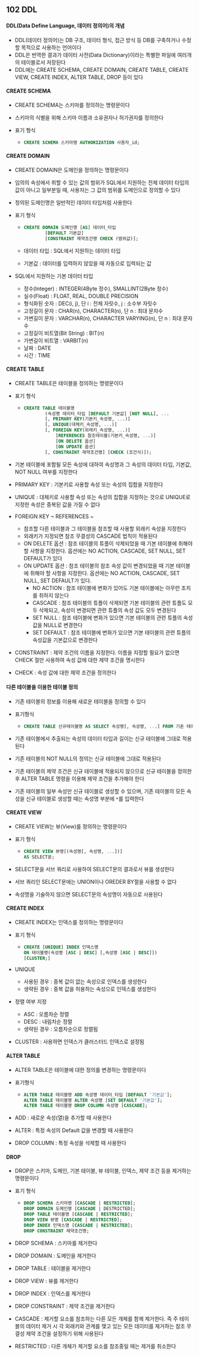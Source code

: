 ## 102 DDL

#### DDL(Data Define Language, 데이터 정의어)의 개념

- DDL(데이터 정의어)는 DB 구조, 데이터 형식, 접근 방식 등 DB를 구축하거나 수정할 목적으로 사용하는 언어이다
- DDL은 번역한 결과가 데이터 사전(Data Dictionary)이라는 특별한 파일에 여러개의 테이블로서 저장된다
- DDL에는 CREATE SCHEMA, CREATE DOMAIN, CREATE TABLE, CREATE VIEW, CREATE INDEX, ALTER TABLE, DROP 등이 있다



#### CREATE SCHEMA

- CREATE SCHEMA는 스키마를 정의하는 명령문이다

- 스키마의 식별을 위해 스키마 이름과 소유권자나 허가권자를 정의한다

- 표기 형식

  - ```sql
    CREATE SCHEMA 스키마명 AUTHORIZATION 사용자_id;
    ```



#### CREATE DOMAIN

- CREATE DOMAIN은 도메인을 정의하는 명령문이다

- 임의의 속성에서 취할 수 있는 값의 범위가 SQL에서 지원하는 전체 데이터 타입의 값이 아니고 일부분일 때, 사용자는 그 값의 범위를 도메인으로 정의할 수 있다

- 정의된 도메인명은 일반적인 데이터 타입처럼 사용한다

- 표기 형식

  - ```sql
    CREATE DOMAIN 도메인명 [AS] 데이터_타입
    		[DEFAULT 기본값]
    		[CONSTRAINT 제약조건명 CHECK (범위값)];
    ```

  - 데이터 타입 : SQL에서 지원하는 데이터 타입

  - 기본값 : 데이터를 입력하지 않았을 때 자동으로 입력되는 값

- SQL에서 지원하는 기본 데이터 타입

  - 정수(Integer) : INTEGER(4Byte 정수), SMALLINT(2Byte 정수)
  - 실수(Float) : FLOAT, REAL, DOUBLE PRECISION
  - 형식화된 숫자 : DEC(i, j), 단 i : 전체 자릿수, j : 소수부 자릿수
  - 고정길이 문자 : CHAR(n), CHARACTER(n), 단 n : 최대 문자수
  - 가변길이 문자 : VARCHAR(n), CHARACTER VARYING(n), 단 n : 최대 문자수
  - 고정길이 비트열(Bit String) : BIT(n)
  - 가변길이 비트열 : VARBIT(n)
  - 날짜 : DATE
  - 시간 : TIME



#### CREATE TABLE

- CREATE TABLE은 테이블을 정의하는 명령문이다

- 표기 형식

  - ```sql
    CREATE TABLE 테이블명
    		(속성명 데이터_타입 [DEFAULT 기본값] [NOT NULL], ...
            [, PRIMARY KEY(기본키_속성명, ...)]
            [, UNIQUE(대체키_속성명, ...)]
            [, FOREIGN KEY(외래키_속성명, ...)]
            	[REFERENCES 참조테이블(기본키_속성명, ...)]
            	[ON DELETE 옵션]
            	[ON UPDATE 옵션]
            [, CONSTRAINT 제약조건명] [CHECK (조건식)]);
    ```

- 기본 테이블에 포함될 모든 속성에 대하여 속성명과 그 속성의 데이터 타입, 기본값, NOT NULL 여부를 지정한다

- PRIMARY KEY : 기본키로 사용할 속성 또는 속성의 집합을 지정한다

- UNIQUE : 대체키로 사용할 속성 또는 속성의 집합을 지정하는 것으로 UNIQUE로 지정한 속성은 중복된 값을 가질 수 없다

- FOREIGN KEY ~ REFERENCES ~

  - 참조할 다른 테이블과 그 테이블을 참조할 때 사용할 외래키 속성을 지정한다
  - 외래키가 지정되면 참조 무결성의 CASCADE 법칙이 적용된다
  - ON DELETE 옵션 : 참조 테이블의 튜플이 삭제되었을 때 기본 테이블에 취해야 할 사항을 지정한다. 옵션에는 NO ACTION, CASCADE, SET NULL, SET DEFAULT가 있다
  - ON UPDATE 옵션 : 참조 테이블의 참조 속성 값이 변경되었을 때 기본 테이블에 취해야 할 사항을 지정한다. 옵션에는 NO ACTION, CASCADE, SET NULL, SET DEFAULT가 있다.
    - NO ACTION : 참조 테이블에 변화가 있어도 기본 테이블에는 아무런 조치를 취하지 않는다
    - CASCADE : 참조 테이블의 튜플이 삭제되면 기본 테이블의 관련 튜플도 모두 삭제되고, 속성이 변경되면 관련 튜플의 속성 값도 모두 변경된다
    - SET NULL : 참조 테이블에 변화가 있으면 기본 테이블의 관련 튜플의 속성 값을 NULL로 변경한다
    - SET DEFAULT : 참조 테이블에 변화가 있으면 기본 테이블의 관련 튜플의 속성값을 기본값으로 변경한다

- CONSTRAINT : 제약 조건의 이름을 지정한다. 이름을 지정할 필요가 없으면 CHECK 절만 사용하여 속성 값에 대한 제약 조건을 명시한다

- CHECK : 속성 값에 대한 제약 조건을 정의한다



#### 다른 테이블을 이용한 테이블 정의

- 기존 테이블의 정보를 이용해 새로운 테이블을 정의할 수 있다

- 표기형식

  - ```sql
    CREATE TABLE 신규테이블명 AS SELECT 속성명[, 속성명, ...] FROM 기존 테이블명;
    ```

- 기존 테이블에서 추출되는 속성의 데이터 타입과 길이는 신규 테이블에 그대로 적용된다

- 기존 테이블의 NOT NULL의 정의는 신규 테이블에 그대로 적용된다

- 기존 테이블의 제약 조건은 신규 테이블에 적용되지 않으므로 신규 테이블을 정의한 후 ALTER TABLE 명령을 이용해 제약 조건을 추가해야 한다

- 기존 테이블의 일부 속성만 신규 테이블로 생성할 수 있으며, 기존 테이블의 모든 속성을 신규 테이블로 생성할 때는 속성명 부분에 `*`를 입력한다



#### CREATE VIEW

- CREATE VIEW는 뷰(View)를 정의하는 명령문이다

- 표기 형식

  - ```sql
    CREATE VIEW 뷰명[(속성명[, 속성명, ...])]
    AS SELECT문;
    ```

- SELECT문을 서브 쿼리로 사용하여 SELECT문의 결과로서 뷰를 생성한다

- 서브 쿼리인 SELECT문에는 UNION이나 OREDER BY절을 사용할 수 없다

- 속성명을 기술하지 않으면 SELECT문의 속성명이 자동으로 사용된다



#### CREATE INDEX

- CREATE INDEX는 인덱스를 정의하는 명령문이다

- 표기 형식

  - ```sql
    CREATE [UNIQUE] INDEX 인덱스명
    ON 테이블명(속성명 [ASC | DESC] [,속성명 [ASC | DESC]])
    [CLUSTER;]
    ```

- UNIQUE

  - 사용된 경우 : 중복 값이 없는 속성으로 인덱스를 생성한다
  - 생략된 경우 : 중복 값을 허용하는 속성으로 인덱스를 생성한다

- 정렬 여부 지정

  - ASC : 오름차순 정렬
  - DESC : 내림차순 정렬
  - 생략된 경우 : 오름차순으로 정렬됨

- CLUSTER : 사용하면 인덱스가 클러스터드 인덱스로 설정됨



#### ALTER TABLE

- ALTER TABLE은 테이블에 대한 정의를 변경하는 명령문이다

- 표기형식

  - ```sql
    ALTER TABLE 테이블명 ADD 속성명 데이터_타입 [DEFAULT '기본값'];
    ALTER TABLE 테이블명 ALTER 속성명 [SET DEFAULT '기본값'];
    ALTER TABLE 테이블명 DROP COLUMN 속성명 [CASCADE];
    ```

- ADD : 새로운 속성(열)을 추가할 때 사용한다

- ALTER : 특정 속성의 Default 값을 변경할 때 사용한다

- DROP COLUMN : 특정 속성을 삭제할 때 사용한다



#### DROP

- DROP은 스키마, 도메인, 기본 테이블, 뷰 테이블, 인덱스, 제약 조건 등을 제거하는 명령문이다

- 표기 형식

  - ```sql
    DROP SCHEMA 스키마명 [CASCADE | RESTRICTED];
    DROP DOMAIN 도메인명 [CASCADE | DESTRICTED];
    DROP TABLE 테이블명 [CASCADE | RESTRICTED];
    DROP VIEW 뷰명 [CASCADE | RESTRICTED];
    DROP INDEX 인덱스명 [CASCADE | RESTRICTED];
    DROP CONSTRAINT 제약조건명;
    ```

- DROP SCHEMA : 스키마를 제거한다

- DROP DOMAIN : 도메인을 제거한다

- DROP TABLE : 테이블을 제거한다

- DROP VIEW : 뷰를 제거한다

- DROP INDEX : 인덱스를 제거한다

- DROP CONSTRAINT : 제약 조건을 제거한다

- CASCADE : 제거할 요소를 참조하는 다른 모든 개체를 함께 제거한다. 즉 주 테이블의 데이터 제거 시 각 외래키와 관계를 맺고 있는 모든 데이터를 제거하는 참조 무결성 제약 조건을 설정하기 위해 사용된다

- RESTRICTED : 다른 개체가 제거할 요소를 참조중일 때는 제거를 취소한다